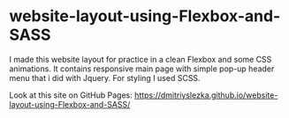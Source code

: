 # website-layout-using-Flexbox-and-SASS
I made this website layout for practice in a clean Flexbox and some CSS animations. It contains responsive main page with simple pop-up header menu that i did with Jquery. For styling I used SCSS.

Look at this site on GitHub Pages: https://dmitriyslezka.github.io/website-layout-using-Flexbox-and-SASS/
